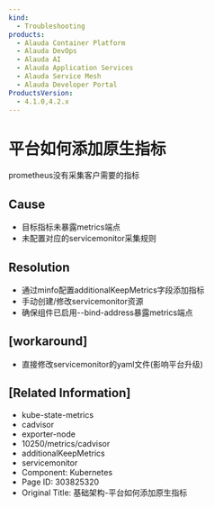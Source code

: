 ```yaml
---
kind:
  - Troubleshooting
products:
  - Alauda Container Platform
  - Alauda DevOps
  - Alauda AI
  - Alauda Application Services
  - Alauda Service Mesh
  - Alauda Developer Portal
ProductsVersion:
  - 4.1.0,4.2.x
---
```

<!-- A type of document that involves encountering a fault, diagnosing it, performing root cause analysis, and providing solutions. -->

# 平台如何添加原生指标

prometheus没有采集客户需要的指标

## Cause
- 目标指标未暴露metrics端点
- 未配置对应的servicemonitor采集规则

## Resolution
- 通过minfo配置additionalKeepMetrics字段添加指标
- 手动创建/修改servicemonitor资源
- 确保组件已启用--bind-address暴露metrics端点

## [workaround]
- 直接修改servicemonitor的yaml文件(影响平台升级)

## [Related Information]
- kube-state-metrics
- cadvisor
- exporter-node
- 10250/metrics/cadvisor
- additionalKeepMetrics
- servicemonitor
- Component: Kubernetes
- Page ID: 303825320
- Original Title: 基础架构-平台如何添加原生指标
